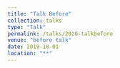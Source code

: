 ```yaml
---
title: "Talk Before"
collection: talks
type: "Talk"
permalink: /talks/2020-talkbefore
venue: "before talk"
date: 2019-10-01
location: "**"
---
```


